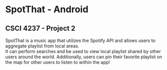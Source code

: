 # SpotThat - Android
CSCI 4237 - Project 2
- 
SpotThat is a music app that utilizes the Spotify API and allows users to aggregate playlist from local areas.  
It can perform searches and be used to view local playlist shared by other users around the world.
Additionally, users can pin their favorite playlist on the map for other users to listen to within the app!
